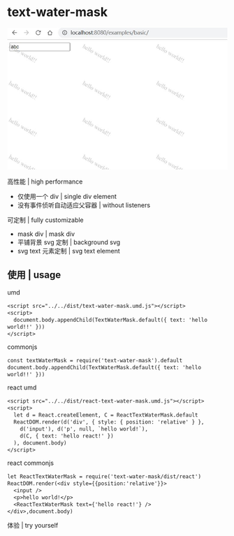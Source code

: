 # text-water-mask

![screenshot](./examples/basic/screenshot.jpg)

高性能 | high performance  
- 仅使用一个 div | single div element
- 没有事件侦听自动适应父容器 | without listeners 

可定制 | fully customizable
- mask div | mask div
- 平铺背景 svg 定制 | background svg
- svg text 元素定制 | svg text element

## 使用 | usage

umd

```
<script src="../../dist/text-water-mask.umd.js"></script>
<script>
  document.body.appendChild(TextWaterMask.default({ text: 'hello world!!' }))
</script>
```

commonjs
```
const textWaterMask = require('text-water-mask').default
document.body.appendChild(TextWaterMask.default({ text: 'hello world!!' }))
```

react umd

```
<script src="../../dist/react-text-water-mask.umd.js"></script>
<script>
  let d = React.createElement, C = ReactTextWaterMask.default
  ReactDOM.render(d('div', { style: { position: 'relative' } },
    d('input'), d('p', null, `hello world!`),
    d(C, { text: 'hello react!' })
  ), document.body)
</script>
```
react commonjs

```
let ReactTextWaterMask = require('text-water-mask/dist/react')
ReactDOM.render(<div style={{position:'relative'}}>
  <input />
  <p>hello world!</p>
  <ReactTextWaterMask text={'hello react!'} />
</div>,document.body)
```

体验 | try yourself

